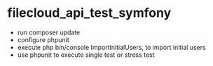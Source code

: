 # filecloud_api_test_symfony

- run composer update
- configure phpunit
- execute php bin/console ImportInitialUsers, to import initial users
- use phpunit to execute single test or stress test
